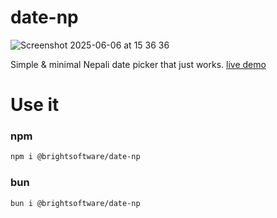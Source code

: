 # date-np

![Screenshot 2025-06-06 at 15 36 36](https://github.com/user-attachments/assets/eeee1924-cf2f-43c8-903b-37960dec13f8)

Simple & minimal Nepali date picker that just works.
[live demo](https://f40fe1d6.bright-date-np.pages.dev/)

# Use it

### npm 
```sh
npm i @brightsoftware/date-np 
```

### bun
```sh
bun i @brightsoftware/date-np
```
